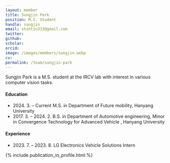 ```yaml
---
layout: member
title: Sungjin Park
position: M.S. Student
handle: sungjin
email: shihtzu333@gmail.com
twitter: 
github: 
scholar: 
orcid: 
image: /images/members/sungjin.webp
cv: 
permalink: /team/sungjin-park
---
```


Sungjin Park is a M.S. student at the IRCV lab with interest in various computer vision tasks.


#### Education

<ul class="chronological">
  <li><span>2024. 3. – Current</span> M.S. in Department of Future mobility, Hanyang University</li>
  <li><span>2017. 3. – 2024. 2.</span> B.S. in Department of Automotive engineering, Minor in Convergence Technology for Advanced Vehicle 
, Hanyang University</li>
  
</ul>

#### Experience

<ul class="chronological">
  <li><span>2023. 7. – 2023. 8.</span> LG Electronics Vehicle Solutions Intern</li>
  
</ul>
{% include publication_in_profile.html %}
